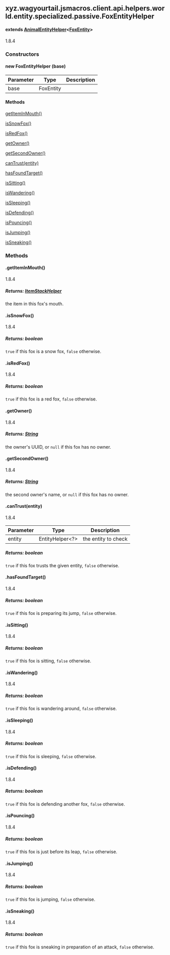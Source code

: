 

xyz.wagyourtail.jsmacros.client.api.helpers.world.entity.specialized.passive.FoxEntityHelper
--------------------------------------------------------------------------------------------

#### extends [AnimalEntityHelper](1.9.2/xyz/wagyourtail/jsmacros/client/api/helpers/world/entity/specialized/passive/AnimalEntityHelper.html)<[FoxEntity](https://wagyourtail.xyz/Projects/MinecraftMappingViewer/App?mapping=INTERMEDIARY,YARN&version=1.20.5&search=net/minecraft/entity/passive/FoxEntity)>

1.8.4

### Constructors

#### new FoxEntityHelper (base)

| Parameter | Type | Description |
|---|---|---|
| base | FoxEntity |  |



#### Methods

[getItemInMouth()](#getItemInMouth-)


[isSnowFox()](#isSnowFox-)


[isRedFox()](#isRedFox-)


[getOwner()](#getOwner-)


[getSecondOwner()](#getSecondOwner-)


[canTrust(entity)](#canTrust-EntityHelper-)


[hasFoundTarget()](#hasFoundTarget-)


[isSitting()](#isSitting-)


[isWandering()](#isWandering-)


[isSleeping()](#isSleeping-)


[isDefending()](#isDefending-)


[isPouncing()](#isPouncing-)


[isJumping()](#isJumping-)


[isSneaking()](#isSneaking-)



### Methods

#### .getItemInMouth()

1.8.4


##### Returns: [ItemStackHelper](1.9.2/xyz/wagyourtail/jsmacros/client/api/helpers/inventory/ItemStackHelper.html)

the item in this fox's mouth.



#### .isSnowFox()

1.8.4


##### Returns: boolean

`true` if this fox is a snow fox, `false` otherwise.



#### .isRedFox()

1.8.4


##### Returns: boolean

`true` if this fox is a red fox, `false` otherwise.



#### .getOwner()

1.8.4


##### Returns: [String](https://docs.oracle.com/javase/8/docs/api/index.html?java/lang/String.html)

the owner's UUID, or `null` if this fox has no owner.



#### .getSecondOwner()

1.8.4


##### Returns: [String](https://docs.oracle.com/javase/8/docs/api/index.html?java/lang/String.html)

the second owner's name, or `null` if this fox has no owner.



#### .canTrust(entity)

1.8.4

| Parameter | Type | Description |
|---|---|---|
| entity | EntityHelper<?> | the entity to check |

##### Returns: boolean

`true` if this fox trusts the given entity, `false` otherwise.



#### .hasFoundTarget()

1.8.4


##### Returns: boolean

`true` if this fox is preparing its jump, `false` otherwise.



#### .isSitting()

1.8.4


##### Returns: boolean

`true` if this fox is sitting, `false` otherwise.



#### .isWandering()

1.8.4


##### Returns: boolean

`true` if this fox is wandering around, `false` otherwise.



#### .isSleeping()

1.8.4


##### Returns: boolean

`true` if this fox is sleeping, `false` otherwise.



#### .isDefending()

1.8.4


##### Returns: boolean

`true` if this fox is defending another fox, `false` otherwise.



#### .isPouncing()

1.8.4


##### Returns: boolean

`true` if this fox is just before its leap, `false` otherwise.



#### .isJumping()

1.8.4


##### Returns: boolean

`true` if this fox is jumping, `false` otherwise.



#### .isSneaking()

1.8.4


##### Returns: boolean

`true` if this fox is sneaking in preparation of an attack, `false`
otherwise.




